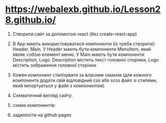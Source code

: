 # https://webalexb.github.io/Lesson28.github.io/

1) Створити сайт за допомогою react (без create-react-app)

2) В App мають використовуватися компоненти (їх треба створити): Header, Main. У Header мають бути компоненти MenuItem, який являє собою елемент меню. У Main мають бути компоненти Description, Logo. Description містить текст головної сторінки, Logo містить зображення головної сторінки

3) Кожен компонент стилізувати за власним смаком (для кожного компонента додати свій відповідний css або scss файл зі стилями, який імпортується у файл з компонентом)

4) Схематичний вигляд сайту:



5) схема компонентів:



6) задеплоїти на github pages